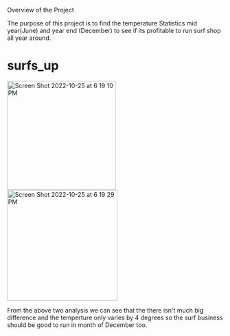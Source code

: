 Overview of the Project

The purpose of this project is to find the temperature Statistics mid year(June) and year end (December) to see if its profitable to run surf shop all year around.



# surfs_up

<img width="253" alt="Screen Shot 2022-10-25 at 6 19 10 PM" src="https://user-images.githubusercontent.com/112028108/197892946-2f69553b-7209-472b-b7d8-1d2172fc44a9.png">




<img width="257" alt="Screen Shot 2022-10-25 at 6 19 29 PM" src="https://user-images.githubusercontent.com/112028108/197893013-ec34aa20-c5e8-40c3-9f2a-af9f58449dd0.png">



From the above two analysis we can see that the there isn't much  big difference and the temperture only varies by 4 degrees so the surf business should be good to run in month of December too.
